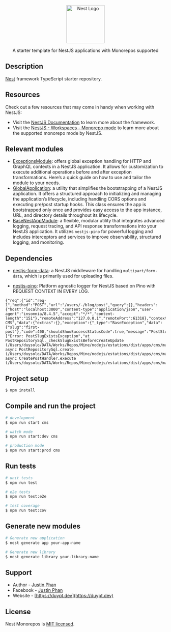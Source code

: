 <p align="center">
  <a href="http://nestjs.com/" target="blank"><img src="https://nestjs.com/img/logo-small.svg" width="120" alt="Nest Logo" /></a>
</p>

<p align="center">A starter template for NestJS applications with Monorepos supported</p>

## Description

[Nest](https://github.com/nestjs/nest) framework TypeScript starter repository.

## Resources

Check out a few resources that may come in handy when working with NestJS:

- Visit the [NestJS Documentation](https://docs.nestjs.com) to learn more about the framework.
- Visit the [NestJS - Workspaces - Monorepo mode](https://docs.nestjs.com/cli/monorepo#monorepo-mode) to learn more about the supported monorepo mode by NestJS.

## Relevant modules
- [ExceptionsModule](https://github.com/street-devs/nest-monorepos/wiki/ExceptionsModule): offers global exception handling for HTTP and GraphQL contexts in a NestJS application. It allows for customization to execute additional operations before and after exception transformations. Here’s a quick guide on how to use and tailor the module to your needs.
- [GlobalApplication](https://github.com/street-devs/nest-monorepos/wiki/GlobalApplication): a utility that simplifies the bootstrapping of a NestJS application. It offers a structured approach to initializing and managing the application’s lifecycle, including handling CORS options and executing pre/post startup hooks. This class ensures the app is bootstrapped only once and provides easy access to the app instance, URL, and directory details throughout its lifecycle.
- [BaseNestAppModule](https://github.com/street-devs/nest-monorepos/wiki/BaseNestAppModule): a flexible, modular utility that integrates advanced logging, request tracing, and API response transformations into your NestJS application. It utilizes `nestjs-pino` for powerful logging and includes interceptors and services to improve observability, structured logging, and monitoring.

## Dependencies
- [nestjs-form-data](https://www.npmjs.com/package/nestjs-form-data): a NestJS middleware for handling `multipart/form-data`, which is primarily used for uploading files.

- [nestjs-pino](https://www.npmjs.com/package/nestjs-pino): Platform agnostic logger for NestJS based on Pino with REQUEST CONTEXT IN EVERY LOG.
```
{"req":{"id":"req-1","method":"POST","url":"/users/-/blog/post","query":{},"headers":{"host":"localhost:3000","content-type":"application/json","user-agent":"insomnia/8.4.5","accept":"*/*","content-length":"151"},"remoteAddress":"127.0.0.1","remotePort":61318},"context":"Mercury CMS","data":{"extras":{},"exception":{"_type":"BaseException","data":{"slug":"first-post"},"code":400,"shouldShowSuccessStatusCode":true,"message":"PostSlugExistsException","stackTrace":["Error: PostSlugExistsException","at PostRepositorySql._checkSlugExistsBeforeCreateUpdate (/Users/duysolo/DATA/Works/Repos/Mine/nodejs/estations/dist/apps/cms/main.js:2580:19)","at async PostRepositorySql.create (/Users/duysolo/DATA/Works/Repos/Mine/nodejs/estations/dist/apps/cms/main.js:2458:9)","at async CreatePostHandler.execute (/Users/duysolo/DATA/Works/Repos/Mine/nodejs/estations/dist/apps/cms/main.js:1466:21)"]},"message":"PostSlugExistsException"}}
```

## Project setup

```bash
$ npm install
```

## Compile and run the project

```bash
# development
$ npm run start cms

# watch mode
$ npm run start:dev cms

# production mode
$ npm run start:prod cms
```

## Run tests

```bash
# unit tests
$ npm run test

# e2e tests
$ npm run test:e2e

# test coverage
$ npm run test:cov
```

## Generate new modules

```bash
# Generate new application
$ nest generate app your-app-name

# Generate new library
$ nest generate library your-library-name
```

## Support

- Author - [Justin Phan](https://github.com/duysolo)
- Facebook - [Justin Phan](https://www.facebook.com/duypt.dev)
- Website - [https://duypt.dev](https://duypt.dev)

## License

Nest Monorepos is [MIT licensed](https://github.com/street-devs/nest-monorepos/blob/main/LICENSE).
